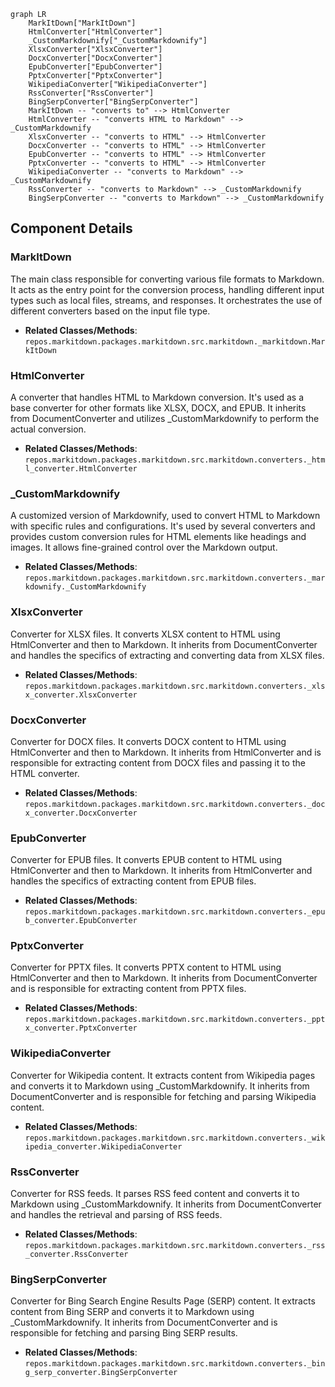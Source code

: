 ```mermaid
graph LR
    MarkItDown["MarkItDown"]
    HtmlConverter["HtmlConverter"]
    _CustomMarkdownify["_CustomMarkdownify"]
    XlsxConverter["XlsxConverter"]
    DocxConverter["DocxConverter"]
    EpubConverter["EpubConverter"]
    PptxConverter["PptxConverter"]
    WikipediaConverter["WikipediaConverter"]
    RssConverter["RssConverter"]
    BingSerpConverter["BingSerpConverter"]
    MarkItDown -- "converts to" --> HtmlConverter
    HtmlConverter -- "converts HTML to Markdown" --> _CustomMarkdownify
    XlsxConverter -- "converts to HTML" --> HtmlConverter
    DocxConverter -- "converts to HTML" --> HtmlConverter
    EpubConverter -- "converts to HTML" --> HtmlConverter
    PptxConverter -- "converts to HTML" --> HtmlConverter
    WikipediaConverter -- "converts to Markdown" --> _CustomMarkdownify
    RssConverter -- "converts to Markdown" --> _CustomMarkdownify
    BingSerpConverter -- "converts to Markdown" --> _CustomMarkdownify
```

## Component Details

### MarkItDown
The main class responsible for converting various file formats to Markdown. It acts as the entry point for the conversion process, handling different input types such as local files, streams, and responses. It orchestrates the use of different converters based on the input file type.
- **Related Classes/Methods**: `repos.markitdown.packages.markitdown.src.markitdown._markitdown.MarkItDown`

### HtmlConverter
A converter that handles HTML to Markdown conversion. It's used as a base converter for other formats like XLSX, DOCX, and EPUB. It inherits from DocumentConverter and utilizes _CustomMarkdownify to perform the actual conversion.
- **Related Classes/Methods**: `repos.markitdown.packages.markitdown.src.markitdown.converters._html_converter.HtmlConverter`

### _CustomMarkdownify
A customized version of Markdownify, used to convert HTML to Markdown with specific rules and configurations. It's used by several converters and provides custom conversion rules for HTML elements like headings and images. It allows fine-grained control over the Markdown output.
- **Related Classes/Methods**: `repos.markitdown.packages.markitdown.src.markitdown.converters._markdownify._CustomMarkdownify`

### XlsxConverter
Converter for XLSX files. It converts XLSX content to HTML using HtmlConverter and then to Markdown. It inherits from DocumentConverter and handles the specifics of extracting and converting data from XLSX files.
- **Related Classes/Methods**: `repos.markitdown.packages.markitdown.src.markitdown.converters._xlsx_converter.XlsxConverter`

### DocxConverter
Converter for DOCX files. It converts DOCX content to HTML using HtmlConverter and then to Markdown. It inherits from HtmlConverter and is responsible for extracting content from DOCX files and passing it to the HTML converter.
- **Related Classes/Methods**: `repos.markitdown.packages.markitdown.src.markitdown.converters._docx_converter.DocxConverter`

### EpubConverter
Converter for EPUB files. It converts EPUB content to HTML using HtmlConverter and then to Markdown. It inherits from HtmlConverter and handles the specifics of extracting content from EPUB files.
- **Related Classes/Methods**: `repos.markitdown.packages.markitdown.src.markitdown.converters._epub_converter.EpubConverter`

### PptxConverter
Converter for PPTX files. It converts PPTX content to HTML using HtmlConverter and then to Markdown. It inherits from DocumentConverter and is responsible for extracting content from PPTX files.
- **Related Classes/Methods**: `repos.markitdown.packages.markitdown.src.markitdown.converters._pptx_converter.PptxConverter`

### WikipediaConverter
Converter for Wikipedia content. It extracts content from Wikipedia pages and converts it to Markdown using _CustomMarkdownify. It inherits from DocumentConverter and is responsible for fetching and parsing Wikipedia content.
- **Related Classes/Methods**: `repos.markitdown.packages.markitdown.src.markitdown.converters._wikipedia_converter.WikipediaConverter`

### RssConverter
Converter for RSS feeds. It parses RSS feed content and converts it to Markdown using _CustomMarkdownify. It inherits from DocumentConverter and handles the retrieval and parsing of RSS feeds.
- **Related Classes/Methods**: `repos.markitdown.packages.markitdown.src.markitdown.converters._rss_converter.RssConverter`

### BingSerpConverter
Converter for Bing Search Engine Results Page (SERP) content. It extracts content from Bing SERP and converts it to Markdown using _CustomMarkdownify. It inherits from DocumentConverter and is responsible for fetching and parsing Bing SERP results.
- **Related Classes/Methods**: `repos.markitdown.packages.markitdown.src.markitdown.converters._bing_serp_converter.BingSerpConverter`
